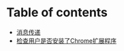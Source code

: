 # Table of contents

* [消息传递](README.md)
* [检查用户是否安装了Chrome扩展程序](jian-cha-yong-hu-shi-fou-an-zhuang-le-chrome-kuo-zhan-cheng-xu.md)

